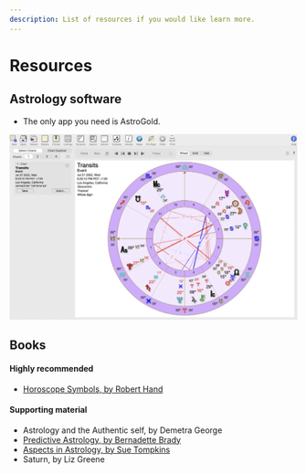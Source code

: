 ```yaml
---
description: List of resources if you would like learn more.
---
```


# Resources

## Astrology software

* The only app you need is AstroGold.

![](<../../.gitbook/assets/Screen Shot 2022-07-27 at 6.20.22 PM.png>)



## Books

#### Highly recommended

* [Horoscope Symbols, by Robert Hand](https://www.amazon.com/Horoscope-Symbols-Robert-Hand/dp/0914918168/ref=asc\_df\_0914918168/?tag=hyprod-20\&linkCode=df0\&hvadid=312132072158\&hvpos=\&hvnetw=g\&hvrand=13310069375946878657\&hvpone=\&hvptwo=\&hvqmt=\&hvdev=c\&hvdvcmdl=\&hvlocint=\&hvlocphy=9031923\&hvtargid=pla-453979119093\&psc=1)

#### Supporting material

* Astrology and the Authentic self, by Demetra George
* [Predictive Astrology, by Bernadette Brady](https://www.amazon.com/Predictive-Astrology-Eagle-Bernadette-Brady/dp/1578631122/ref=asc\_df\_1578631122/?tag=hyprod-20\&linkCode=df0\&hvadid=312057361370\&hvpos=\&hvnetw=g\&hvrand=9459054451717170591\&hvpone=\&hvptwo=\&hvqmt=\&hvdev=c\&hvdvcmdl=\&hvlocint=\&hvlocphy=9031923\&hvtargid=pla-466383351978\&psc=1)
* [Aspects in Astrology, by Sue Tompkins](https://www.abebooks.com/Aspects-Astrology-Guide-Understanding-Planetary-Relationships/31238908728/bd?cm\_mmc=ggl-\_-US\_Shopp\_Trade\_10to20-\_-product\_id=COM9780892819652USED-\_-keyword=)
* Saturn, by Liz Greene
